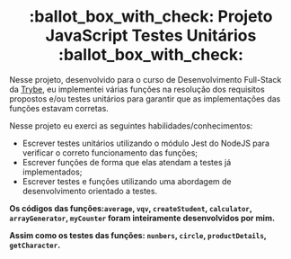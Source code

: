 <h1 align='center'><b> :ballot_box_with_check: Projeto JavaScript Testes Unitários :ballot_box_with_check: </b> </h1>

Nesse projeto, desenvolvido para o curso de Desenvolvimento Full-Stack da [Trybe](https://www.betrybe.com/), eu implementei várias funções na resolução dos requisitos propostos e/ou testes unitários para garantir que as implementações das funções estavam corretas.

Nesse projeto eu exerci as seguintes habilidades/conhecimentos:

- Escrever testes unitários utilizando o módulo Jest do NodeJS para verificar o correto funcionamento das funções;
- Escrever funções de forma que elas atendam a testes já implementados;
- Escrever testes e funções utilizando uma abordagem de desenvolvimento orientado a testes.

<b>Os códigos das funções:`average`, `vqv`, `createStudent`, `calculator`, `arrayGenerator`, `myCounter` foram inteiramente desenvolvidos por mim.

Assim como os testes das funções: `nunbers`, `circle`, `productDetails`, `getCharacter`.</b>
